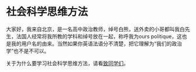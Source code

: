 # 社会科学思维方法

大家好，我来自北京，是一名高中政治教师，绰号白熊，送外卖的小哥都叫我白先生，法国人经常将我所教的学科和绰号放在一起，称呼我为ours politique，这也是我的用户名的由来。当然如果你英语法语分不清楚，把它理解为“我们的政治学”也不是不可以。

关于为什么要学习社会科学思维方法，请看[致同学们](https://github.com/ourspolitique/Systeme/issues/1)。
